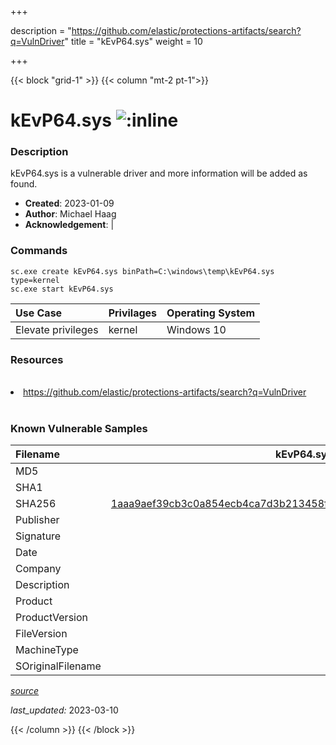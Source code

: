 +++

description = "https://github.com/elastic/protections-artifacts/search?q=VulnDriver"
title = "kEvP64.sys"
weight = 10

+++


{{< block "grid-1" >}}
{{< column "mt-2 pt-1">}}


# kEvP64.sys ![:inline](/images/twitter_verified.png) 


### Description

kEvP64.sys is a vulnerable driver and more information will be added as found.

- **Created**: 2023-01-09
- **Author**: Michael Haag
- **Acknowledgement**:  | [](https://twitter.com/)

### Commands

```
sc.exe create kEvP64.sys binPath=C:\windows\temp\kEvP64.sys type=kernel
sc.exe start kEvP64.sys
```

| Use Case | Privilages | Operating System | 
|:---- | ---- | ---- |
| Elevate privileges | kernel | Windows 10 |

### Resources
<br>
<li><a href=" https://github.com/elastic/protections-artifacts/search?q=VulnDriver"> https://github.com/elastic/protections-artifacts/search?q=VulnDriver</a></li>
<br>

### Known Vulnerable Samples

| Filename | kEvP64.sys |
|:---- | ---- | 
| MD5 | <a href="https://www.virustotal.com/gui/file/"></a> |
| SHA1 | <a href="https://www.virustotal.com/gui/file/"></a> |
| SHA256 | <a href="https://www.virustotal.com/gui/file/1aaa9aef39cb3c0a854ecb4ca7d3b213458f302025e0ec5bfbdef973cca9111c">1aaa9aef39cb3c0a854ecb4ca7d3b213458f302025e0ec5bfbdef973cca9111c</a> |
| Publisher |  |
| Signature |  |
| Date |  |
| Company |  |
| Description |  |
| Product |  |
| ProductVersion |  |
| FileVersion |  |
| MachineType |  |
| SOriginalFilename |  |



[*source*](https://github.com/magicsword-io/LOLDrivers/tree/main/yaml/kevp64.sys.yml)

*last_updated:* 2023-03-10








{{< /column >}}
{{< /block >}}
